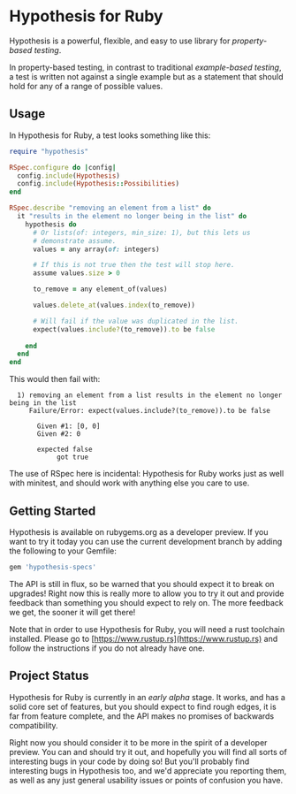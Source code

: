 # Hypothesis for Ruby

Hypothesis is a powerful, flexible, and easy to use library for *property-based testing*.

In property-based testing,
in contrast to traditional *example-based testing*,
a test is written not against a single example but as a statement that should hold for any of a range of possible values.

## Usage

In Hypothesis for Ruby, a test looks something like this:

```ruby
require "hypothesis"

RSpec.configure do |config|
  config.include(Hypothesis)
  config.include(Hypothesis::Possibilities)
end

RSpec.describe "removing an element from a list" do
  it "results in the element no longer being in the list" do
    hypothesis do
      # Or lists(of: integers, min_size: 1), but this lets us
      # demonstrate assume.
      values = any array(of: integers)

      # If this is not true then the test will stop here.
      assume values.size > 0

      to_remove = any element_of(values)

      values.delete_at(values.index(to_remove))

      # Will fail if the value was duplicated in the list.
      expect(values.include?(to_remove)).to be false
      
    end
  end
end
```

This would then fail with:

```
  1) removing an element from a list results in the element no longer being in the list
     Failure/Error: expect(values.include?(to_remove)).to be false

       Given #1: [0, 0]
       Given #2: 0

       expected false
            got true
```

The use of RSpec here is incidental:
Hypothesis for Ruby works just as well with minitest,
and should work with anything else you care to use.

## Getting Started

Hypothesis is available on rubygems.org as a developer preview.
If you want to try it today you can use the current development branch by adding the following to your Gemfile:

```ruby
gem 'hypothesis-specs'
```

The API is still in flux, so be warned that you should expect it to break on upgrades!
Right now this is really more to allow you to try it out and provide feedback than something you should expect to rely on.
The more feedback we get, the sooner it will get there!

Note that in order to use Hypothesis for Ruby, you will need a rust toolchain installed.
Please go to [https://www.rustup.rs](https://www.rustup.rs) and follow the instructions if you do not already have one.

## Project Status

Hypothesis for Ruby is currently in an *early alpha* stage.
It works, and has a solid core set of features, but you should expect to find rough edges,
it is far from feature complete, and the API makes no promises of backwards compatibility.

Right now you should consider it to be more in the spirit of a developer preview.
You can and should try it out, and hopefully you will find all sorts of interesting bugs in your code by doing so!
But you'll probably find interesting bugs in Hypothesis too,
and we'd appreciate you reporting them,
as well as any just general usability issues or points of confusion you have.
